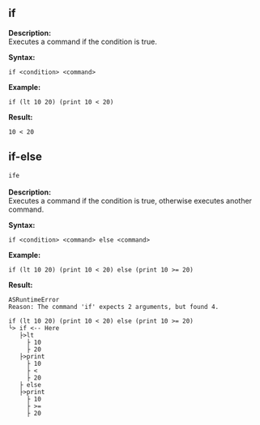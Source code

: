 ## if
**Description:** <br/>Executes a command if the condition is true.<br/>

**Syntax:**<br/>

`if <condition> <command>`<br/>


**Example:**<br/>

```asrc
if (lt 10 20) (print 10 < 20)
```

**Result:**<br/>

```asrc
10 < 20
```

## if-else
`ife`<br/><br/>
**Description:** <br/>Executes a command if the condition is true, otherwise executes another command.<br/>

**Syntax:**<br/>

`if <condition> <command> else <command>`<br/>


**Example:**<br/>

```asrc
if (lt 10 20) (print 10 < 20) else (print 10 >= 20)
```

**Result:**<br/>

```asrc
ASRuntimeError
Reason: The command 'if' expects 2 arguments, but found 4.

if (lt 10 20) (print 10 < 20) else (print 10 >= 20)
└> if <-- Here
   ├>lt
     ├ 10
     ├ 20
   ├>print
     ├ 10
     ├ <
     ├ 20
   ├ else
   ├>print
     ├ 10
     ├ >=
     ├ 20

```

